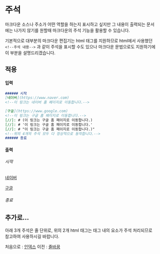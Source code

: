 주석
===
마크다운 소스나 주소가 어떤 역할을 하는지 표시하고 싶지만 그 내용이 출력되는 문서에는 나가지 않기를 원할때 마크다운의 주석 기능을 활용할 수 있습니다.

기본적으로 대부분의 마크다운 편집기는 html 태그를 지원하므로 html에서 사용했던 `<!--주석 내용-->` 과 같이 주석을 표시할 수도 있으나 마크다운 문법으로도 지원하기에 이 부분을 설명드리겠습니다.

적용
---
#### 입력
``` markdown
###### 시작
[네이버](https://www.naver.com)
<!--이 링크는 네이버 홈 페이지로 이동합니다.-->

[구글](https://www.google.com)
<!--이 링크는 구글 홈 페이지로 이동합니다.-->
[//]: # (이 링크는 구글 홈 페이지로 이동합니다.)
[//]: # '이 링크는 구글 홈 페이지로 이동합니다.'
[//]: # "이 링크는 구글 홈 페이지로 이동합니다.)"
<!--위의 4개의 주석 모두 다 정상적으로 동작합니다.-->
###### 종료
```

#### 출력
###### 시작
[네이버](https://www.naver.com)
<!--이 링크는 네이버 홈 페이지로 이동합니다.-->

[구글](https://www.google.com)
<!--이 링크는 구글 홈 페이지로 이동합니다.-->
[//]: # (이 링크는 구글 홈 페이지로 이동합니다.)
[//]: # '이 링크는 구글 홈 페이지로 이동합니다.'
[//]: # "이 링크는 구글 홈 페이지로 이동합니다.)"
###### 종료
추가로...
---
아래 3개 주석은 줄 단위로, 위의 2개 html 태그는 태그 내의 요소가 주석 처리되므로 참고하여 사용하시길 바랍니다.

처음으로 : [인덱스](0_인덱스.md)
이전 : [줄바꿈](10_줄바꿈.md)